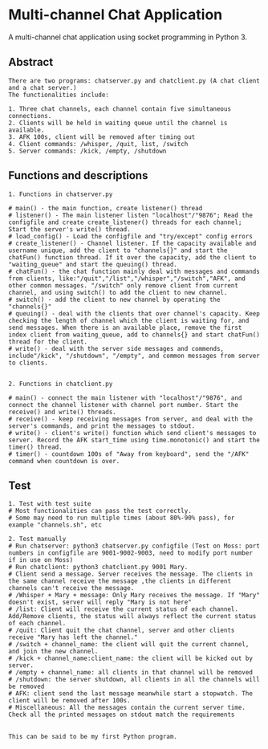 
# Multi-channel Chat Application

A multi-channel chat application using socket programming in Python 3. 

## Abstract

    There are two programs: chatserver.py and chatclient.py (A chat client and a chat server.)
    The functionalities include: 
    
    1. Three chat channels, each channel contain five simultaneous connections.
    2. Clients will be held in waiting queue until the channel is available.
    3. AFK 100s, client will be removed after timing out
    4. Client commands: /whisper, /quit, list, /switch
    5. Server commands: /kick, /empty, /shutdown


## Functions and descriptions
	
	1. Functions in chatserver.py
	
	# main() - the main function, create listener() thread
	# listener() - The main listener listen "localhost"/"9876"; Read the configfile and create create_listener() threads for each channel; Start the server's write() thread.
	# load_config() - Load the configfile and "try/except" config errors
	# create_listener() - Channel listener. If the capacity available and username unique, add the client to "channels{}" and start the chatFun() function thread. If it over the capacity, add the client to "waiting_queue" and start the queuing() thread.
	# chatFun() - the chat function mainly deal with messages and commands from clients, like:"/quit","/list","/whisper","/switch","AFK", and other common messages. "/switch" only remove client from current channel, and using switch() to add the client to new channel. 
	# switch() - add the client to new channel by operating the "channels{}"
	# queuing() - deal with the clients that over channel's capacity. Keep checking the length of channel which the client is waiting for, and send messages. When there is an available place, remove the first index client from waiting_queue, add to channels{} and start chatFun() thread for the client.
	# write() - deal with the server side messages and commends, include"/kick", "/shutdown", "/empty", and common messages from server to clients.
    

	2. Functions in chatclient.py
	
	# main() - connect the main listener with "localhost"/"9876", and connect the channel listener with channel port number. Start the receive() and write() threads.
	# receive() - keep receiving messages from server, and deal with the server's commands, and print the messages to stdout.
	# write() - client's write() function which send client's messages to server. Record the AFK start_time using time.monotonic() and start the timer() thread. 
	# timer() - countdown 100s of "Away from keyboard", send the "/AFK" command when countdown is over.


## Test

	1. Test with test suite
	# Most functionalities can pass the test correctly.
	# Some may need to run multiple times (about 80%-90% pass), for example "channels.sh", etc

	2. Test manually
	# Run chatserver: python3 chatserver.py configfile (Test on Moss: port numbers in configfile are 9001-9002-9003, need to modify port number if in use on Moss)
	# Run chatclient: python3 chatclient.py 9001 Mary.
	# Client send a message. Server receives the message. The clients in the same channel receive the message ,the clients in different channels can't receive the message.
	# /Whisper + Mary + message: Only Mary receives the message. If "Mary" doesn't exist, server will reply "Mary is not here"
	# /list: Client will receive the current status of each channel. Add/Remove clients, the status will always reflect the current status of each channel.
	# /quit: Client quit the chat channel, server and other clients receive "Mary has left the channel."
	# /switch + channel_name: the client will quit the current channel, and join the new channel. 
	# /kick + channel_name:client_name: the client will be kicked out by server.
	# /empty + channel_name: all clients in that channel will be removed
	# /shutdown: the server shutdown, all clients in all the channels will be removed
	# AFK: client send the last message meanwhile start a stopwatch. The client will be removed after 100s.
	# Miscellaneous: All the messages contain the current server time. Check all the printed messages on stdout match the requirements


## 
    This can be said to be my first Python program. 
 

